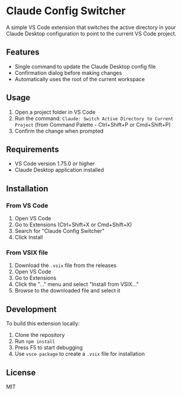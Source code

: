 # Claude Config Switcher

A simple VS Code extension that switches the active directory in your Claude Desktop configuration to point to the current VS Code project.

## Features

- Single command to update the Claude Desktop config file
- Confirmation dialog before making changes
- Automatically uses the root of the current workspace

## Usage
    
1. Open a project folder in VS Code
2. Run the command: `Claude: Switch Active Directory to Current Project` (from Command Palette - Ctrl+Shift+P or Cmd+Shift+P)
3. Confirm the change when prompted

## Requirements

- VS Code version 1.75.0 or higher
- Claude Desktop application installed

## Installation

### From VS Code

1. Open VS Code
2. Go to Extensions (Ctrl+Shift+X or Cmd+Shift+X)
3. Search for "Claude Config Switcher"
4. Click Install

### From VSIX file

1. Download the `.vsix` file from the releases
2. Open VS Code
3. Go to Extensions
4. Click the "..." menu and select "Install from VSIX..."
5. Browse to the downloaded file and select it

## Development

To build this extension locally:

1. Clone the repository
2. Run `npm install`
3. Press F5 to start debugging
4. Use `vsce package` to create a `.vsix` file for installation

## License

MIT
